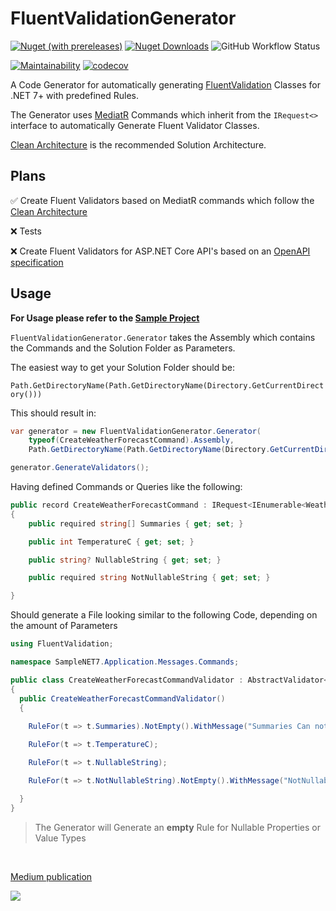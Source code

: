 # FluentValidationGenerator

[![Nuget (with prereleases)](https://img.shields.io/nuget/vpre/FluentValidationGenerator?logo=NuGet)](https://www.nuget.org/packages/FluentValidationGenerator/)
[![Nuget Downloads](https://img.shields.io/nuget/dt/FluentValidationGenerator?label=Nuget%20Downloads&logo=NuGet)](https://www.nuget.org/packages/FluentValidationGenerator/)
![GitHub Workflow Status](https://img.shields.io/github/actions/workflow/status/DawnDevelop/FluentValidationGenerator/CI.yml?logo=GitHub)

[![Maintainability](https://api.codeclimate.com/v1/badges/67fe51f496ce62eea4a8/maintainability)](https://codeclimate.com/github/DawnDevelop/FluentValidationGenerator/maintainability)
[![codecov](https://codecov.io/gh/DawnDevelop/FluentValidationGenerator/branch/main/graph/badge.svg?token=C2BAZP1HAY)](https://codecov.io/gh/DawnDevelop/FluentValidationGenerator)

A Code Generator for automatically generating [FluentValidation](https://github.com/FluentValidation/FluentValidation) Classes for .NET 7+ with predefined Rules.

The Generator uses [MediatR](https://github.com/jbogard/MediatR) Commands which inherit from the `IRequest<>` interface to automatically Generate Fluent Validator Classes.

[Clean Architecture](https://github.com/jasontaylordev/CleanArchitecture) is the recommended Solution Architecture.

## Plans

:white_check_mark: Create Fluent Validators based on MediatR commands which follow the [Clean Architecture](https://github.com/jasontaylordev/CleanArchitecture)

:x: Tests

:x: Create Fluent Validators for ASP.NET Core API's based on an [OpenAPI specification](https://github.com/OAI/OpenAPI-Specification/)


## Usage

**For Usage please refer to the [Sample Project](/Samples/)**

`FluentValidationGenerator.Generator` takes the Assembly which contains the Commands and the Solution Folder as Parameters.

The easiest way to get your Solution Folder should be:

`Path.GetDirectoryName(Path.GetDirectoryName(Directory.GetCurrentDirectory()))`

This should result in:
```cs
var generator = new FluentValidationGenerator.Generator(
	typeof(CreateWeatherForecastCommand).Assembly,
	Path.GetDirectoryName(Path.GetDirectoryName(Directory.GetCurrentDirectory()))!);

generator.GenerateValidators();
```

Having defined Commands or Queries like the following:
```cs
public record CreateWeatherForecastCommand : IRequest<IEnumerable<WeatherForecast>>
{
    public required string[] Summaries { get; set; }

    public int TemperatureC { get; set; }

    public string? NullableString { get; set; }

    public required string NotNullableString { get; set; }

}
```

Should generate a File looking similar to the following Code, depending on the amount of Parameters

```cs
using FluentValidation;

namespace SampleNET7.Application.Messages.Commands;

public class CreateWeatherForecastCommandValidator : AbstractValidator<CreateWeatherForecastCommand>
{
  public CreateWeatherForecastCommandValidator()
  {
        
	RuleFor(t => t.Summaries).NotEmpty().WithMessage("Summaries Can not be Empty");

	RuleFor(t => t.TemperatureC);

	RuleFor(t => t.NullableString);

	RuleFor(t => t.NotNullableString).NotEmpty().WithMessage("NotNullableString Can not be Empty");

  }
}

```

> The Generator will Generate an **empty** Rule for Nullable Properties or Value Types

<br>

[Medium publication](https://medium.com/@denizjoecks/automatically-generate-fluent-validation-classes-for-your-net-projects-based-on-mediatr-commands-94c3b3ec19d3)

<a href="https://www.buymeacoffee.com/DawnDevelop"><img src="https://img.buymeacoffee.com/button-api/?text=Coffee :)&emoji=☕&slug=DawnDevelop&button_colour=17a4d3&font_colour=000000&font_family=Inter&outline_colour=000000&coffee_colour=FFDD00" /></a>


